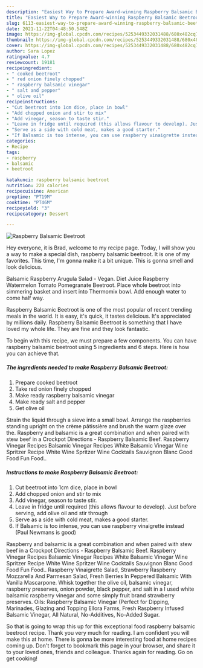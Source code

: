 ```yaml
---
description: "Easiest Way to Prepare Award-winning Raspberry Balsamic Beetroot"
title: "Easiest Way to Prepare Award-winning Raspberry Balsamic Beetroot"
slug: 6113-easiest-way-to-prepare-award-winning-raspberry-balsamic-beetroot
date: 2021-11-22T04:48:50.548Z
image: https://img-global.cpcdn.com/recipes/5253449332031488/680x482cq70/raspberry-balsamic-beetroot-recipe-main-photo.jpg
thumbnail: https://img-global.cpcdn.com/recipes/5253449332031488/680x482cq70/raspberry-balsamic-beetroot-recipe-main-photo.jpg
cover: https://img-global.cpcdn.com/recipes/5253449332031488/680x482cq70/raspberry-balsamic-beetroot-recipe-main-photo.jpg
author: Sara Lopez
ratingvalue: 4.7
reviewcount: 19181
recipeingredient:
- " cooked beetroot"
- " red onion finely chopped"
- " raspberry balsamic vinegar"
- " salt and pepper"
- " olive oil"
recipeinstructions:
- "Cut beetroot into 1cm dice, place in bowl"
- "Add chopped onion and stir to mix"
- "Add vinegar, season to taste stir."
- "Leave in fridge until required (this allows flavour to develop). Just before serving, add olive oil and stir through"
- "Serve as a side with cold meat, makes a good starter."
- "If Balsamic is too intense, you can use raspberry vinaigrette instead (Paul Newmans is good)"
categories:
- Recipe
tags:
- raspberry
- balsamic
- beetroot

katakunci: raspberry balsamic beetroot 
nutrition: 220 calories
recipecuisine: American
preptime: "PT19M"
cooktime: "PT46M"
recipeyield: "3"
recipecategory: Dessert

---
```



![Raspberry Balsamic Beetroot](https://img-global.cpcdn.com/recipes/5253449332031488/680x482cq70/raspberry-balsamic-beetroot-recipe-main-photo.jpg)

Hey everyone, it is Brad, welcome to my recipe page. Today, I will show you a way to make a special dish, raspberry balsamic beetroot. It is one of my favorites. This time, I'm gonna make it a bit unique. This is gonna smell and look delicious.

Balsamic Raspberry Arugula Salad - Vegan. Diet Juice Raspberry Watermelon Tomato Pomegranate Beetroot. Place whole beetroot into simmering basket and insert into Thermomix bowl. Add enough water to come half way.

Raspberry Balsamic Beetroot is one of the most popular of recent trending meals in the world. It is easy, it's quick, it tastes delicious. It's appreciated by millions daily. Raspberry Balsamic Beetroot is something that I have loved my whole life. They are fine and they look fantastic.


To begin with this recipe, we must prepare a few components. You can have raspberry balsamic beetroot using 5 ingredients and 6 steps. Here is how you can achieve that.

<!--inarticleads1-->

##### The ingredients needed to make Raspberry Balsamic Beetroot:

1. Prepare  cooked beetroot
1. Take  red onion finely chopped
1. Make ready  raspberry balsamic vinegar
1. Make ready  salt and pepper
1. Get  olive oil


Strain the liquid through a sieve into a small bowl. Arrange the raspberries standing upright on the crème pâtissière and brush the warm glaze over the. Raspberry and balsamic is a great combination and when paired with stew beef in a Crockpot Directions - Raspberry Balsamic Beef. Raspberry Vinegar Recipes Balsamic Vinegar Recipes White Balsamic Vinegar Wine Spritzer Recipe White Wine Spritzer Wine Cocktails Sauvignon Blanc Good Food Fun Food.. 

<!--inarticleads2-->

##### Instructions to make Raspberry Balsamic Beetroot:

1. Cut beetroot into 1cm dice, place in bowl
1. Add chopped onion and stir to mix
1. Add vinegar, season to taste stir.
1. Leave in fridge until required (this allows flavour to develop). Just before serving, add olive oil and stir through
1. Serve as a side with cold meat, makes a good starter.
1. If Balsamic is too intense, you can use raspberry vinaigrette instead (Paul Newmans is good)


Raspberry and balsamic is a great combination and when paired with stew beef in a Crockpot Directions - Raspberry Balsamic Beef. Raspberry Vinegar Recipes Balsamic Vinegar Recipes White Balsamic Vinegar Wine Spritzer Recipe White Wine Spritzer Wine Cocktails Sauvignon Blanc Good Food Fun Food.. Raspberry Vinaigrette Salad, Strawberry Raspberry Mozzarella And Parmesan Salad, Fresh Berries In Peppered Balsamic With Vanilla Mascarpone. Whisk together the olive oil, balsamic vinegar, raspberry preserves, onion powder, black pepper, and salt in a I used white balsamic raspberry vinegar and some simply fruit brand strawberry preserves. Oils: Raspberry Balsamic Vinegar (Perfect for Dipping, Marinades, Glazing and Topping Ellora Farms, Fresh Raspberry Infused Balsamic Vinegar, All Natural, No-Additives, No-Added Sugar. 

So that is going to wrap this up for this exceptional food raspberry balsamic beetroot recipe. Thank you very much for reading. I am confident you will make this at home. There is gonna be more interesting food at home recipes coming up. Don't forget to bookmark this page in your browser, and share it to your loved ones, friends and colleague. Thanks again for reading. Go on get cooking!
